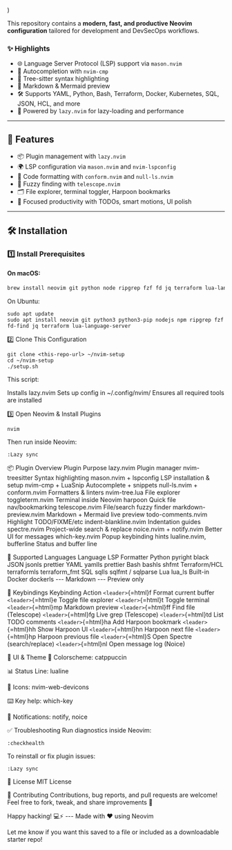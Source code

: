 )

This repository contains a **modern, fast, and productive Neovim
configuration** tailored for development and DevSecOps workflows.

### ✨ Highlights

-   🌐 Language Server Protocol (LSP) support via `mason.nvim`
-   🧠 Autocompletion with `nvim-cmp`
-   🌈 Tree-sitter syntax highlighting
-   📄 Markdown & Mermaid preview
-   🛠 Supports YAML, Python, Bash, Terraform, Docker, Kubernetes, SQL,
    JSON, HCL, and more
-   🚀 Powered by `lazy.nvim` for lazy-loading and performance

------------------------------------------------------------------------

## 🚀 Features

-   📦 Plugin management with `lazy.nvim`
-   🌍 LSP configuration via `mason.nvim` and `nvim-lspconfig`
-   🧱 Code formatting with `conform.nvim` and `null-ls.nvim`
-   🔎 Fuzzy finding with `telescope.nvim`
-   🗂 File explorer, terminal toggler, Harpoon bookmarks
-   🎯 Focused productivity with TODOs, smart motions, UI polish

------------------------------------------------------------------------

## 🛠 Installation

### 1️⃣ Install Prerequisites

#### On **macOS**:

``` bash
brew install neovim git python node ripgrep fzf fd jq terraform lua-language-server
```

On Ubuntu:

    sudo apt update
    sudo apt install neovim git python3 python3-pip nodejs npm ripgrep fzf fd-find jq terraform lua-language-server

2️⃣ Clone This Configuration

    git clone <this-repo-url> ~/nvim-setup
    cd ~/nvim-setup
    ./setup.sh

This script:

Installs lazy.nvim Sets up config in \~/.config/nvim/ Ensures all
required tools are installed

3️⃣ Open Neovim & Install Plugins

    nvim

Then run inside Neovim:

    :Lazy sync

📦 Plugin Overview Plugin Purpose lazy.nvim Plugin manager
nvim-treesitter Syntax highlighting mason.nvim + lspconfig LSP
installation & setup nvim-cmp + LuaSnip Autocomplete + snippets
null-ls.nvim + conform.nvim Formatters & linters nvim-tree.lua File
explorer toggleterm.nvim Terminal inside Neovim harpoon Quick file
nav/bookmarking telescope.nvim File/search fuzzy finder
markdown-preview.nvim Markdown + Mermaid live preview todo-comments.nvim
Highlight TODO/FIXME/etc indent-blankline.nvim Indentation guides
spectre.nvim Project-wide search & replace noice.nvim + notify.nvim
Better UI for messages which-key.nvim Popup keybinding hints
lualine.nvim, bufferline Status and buffer line

🧠 Supported Languages Language LSP Formatter Python pyright black JSON
jsonls prettier YAML yamlls prettier Bash bashls shfmt Terraform/HCL
terraformls terraform_fmt SQL sqlls sqlfmt / sqlparse Lua lua_ls
Built-in Docker dockerls --- Markdown --- Preview only

🎯 Keybindings Keybinding Action `<leader>`{=html}f Format current
buffer `<leader>`{=html}e Toggle file explorer `<leader>`{=html}t Toggle
terminal `<leader>`{=html}mp Markdown preview `<leader>`{=html}ff Find
file (Telescope) `<leader>`{=html}fg Live grep (Telescope)
`<leader>`{=html}td List TODO comments `<leader>`{=html}ha Add Harpoon
bookmark `<leader>`{=html}hh Show Harpoon UI `<leader>`{=html}hn Harpoon
next file `<leader>`{=html}hp Harpoon previous file `<leader>`{=html}S
Open Spectre (search/replace) `<leader>`{=html}nl Open message log
(Noice)

🎨 UI & Theme 🌈 Colorscheme: catppuccin

📊 Status Line: lualine

📂 Icons: nvim-web-devicons

⌨️ Key help: which-key

🔔 Notifications: notify, noice

✅ Troubleshooting Run diagnostics inside Neovim:

    :checkhealth

To reinstall or fix plugin issues:

    :Lazy sync

📜 License MIT License

🤝 Contributing Contributions, bug reports, and pull requests are
welcome! Feel free to fork, tweak, and share improvements 🚀

Happy hacking! 💻⚡ --- Made with ❤️ using Neovim

Let me know if you want this saved to a file or included as a
downloadable starter repo!
